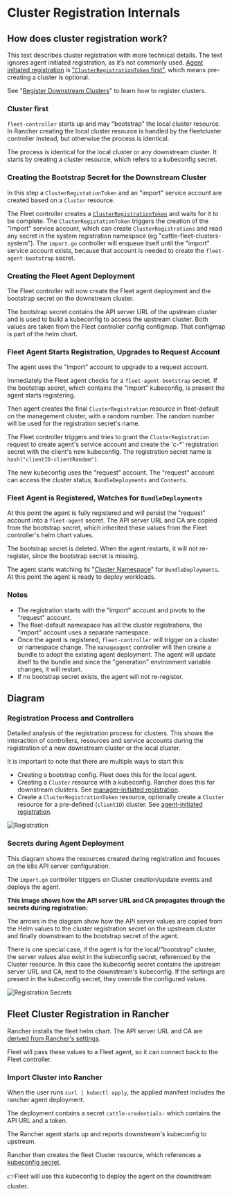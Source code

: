 # Cluster Registration Internals

## How does cluster registration work?

This text describes cluster registration with more technical details. The text ignores agent initiated registration, as it’s not commonly used.
[Agent initiated registration](./cluster-registration.md#agent-initiated) is ["`ClusterRegistrationToken` first"](./cluster-registration.md#create-cluster-registration-tokens), which means pre-creating a cluster is optional.

See "[Register Downstream Clusters](./cluster-registration.md)" to learn how to register clusters.

### Cluster first

`fleet-controller` starts up and may "bootstrap" the local cluster resource. In Rancher creating the local cluster resource is handled by the fleetcluster controller instead, but otherwise the process is identical.

The process is identical for the local cluster or any downstream cluster. It starts by  creating a cluster resource, which refers to a kubeconfig secret.

### Creating the Bootstrap Secret for the Downstream Cluster

In this step a `ClusterRegistationToken` and an "import" service account are created based on a `Cluster` resource.

The Fleet controller creates a [`ClusterRegistrationToken`](https://fleet.rancher.io/architecture#security)
and waits for it to be complete. The `ClusterRegistationToken` triggers the creation of the "import" service account, which can create
`ClusterRegistrations` and read any secret in the system registration namespace (eg "cattle-fleet-clusters-system"). The `import.go` controller will
enqueue itself until the "import" service account exists, because that account is needed to create the `fleet-agent-bootstrap` secret.


### Creating the Fleet Agent Deployment

The Fleet controller will now create the Fleet agent deployment and the bootstrap secret on the downstream cluster.

The bootstrap secret contains the API server URL of the upstream cluster and is used to build a kubeconfig to access the upstream cluster. Both values are taken from the Fleet controller config configmap. That configmap is part of the helm chart.


### Fleet Agent Starts Registration, Upgrades to Request Account

The agent uses the "import" account to upgrade to a request account.

Immediately the Fleet agent checks for a `fleet-agent-bootstrap` secret. If the bootstrap secret, which contains the "import" kubeconfig, is present the agent starts registering.

Then agent creates the final `ClusterRegistration` resource in fleet-default on the management cluster, with a random number. The random number will be used for the registration secret's name.

The Fleet controller triggers and tries to grant the `ClusterRegistration` request to create agent's service account and create the 'c-\*' registration secret with the client's new kubeconfig. The registration secret name is `hash("clientID-clientRandom")`.

The new kubeconfig uses the "request" account. The "request" account can access the cluster status, `BundleDeployments` and `Contents`.

### Fleet Agent is Registered, Watches for `BundleDeployments`

At this point the agent is fully registered and will persist the "request" account into a `fleet-agent` secret.
The API server URL and CA are copied from the bootstrap secret, which inherited these values from the Fleet controller's helm chart values.

The bootstrap secret is deleted. When the agent restarts, it will not re-register, since the bootstrap secret is missing.

The agent starts watching its "[Cluster Namespace](https://fleet.rancher.io/namespaces#cluster-namespaces)" for `BundleDeployments`. At this point the agent is ready to deploy workloads.

### Notes

* The registration starts with the "import" account and pivots to the "request" account.
* The fleet-default namespace has all the cluster registrations, the "import" account uses a separate namespace.
* Once the agent is registered, `fleet-controller` will trigger on a cluster or namespace change. The `manageagent` controller will then create a bundle to adopt the existing agent deployment. The agent will update itself to the bundle and since the "generation" environment variable changes, it will restart.
* If no bootstrap secret exists, the agent will not re-register.


## Diagram

### Registration Process and Controllers

Detailed analysis of the registration process for clusters. This shows the interaction of controllers, resources and service accounts during the registration of a new downstream cluster or the local cluster.

It is important to note that there are multiple ways to start this:

* Creating a bootstrap config. Fleet does this for the local agent.
* Creating a `Cluster` resource with a kubeconfig. Rancher does this for downstream clusters. See [manager-initiated registration](./cluster-registration.md#manager-initiated).
* Create a `ClusterRegistrationToken` resource, optionally create a `Cluster` resource for a pre-defined (`clientID`) cluster. See [agent-initiated registration](./cluster-registration.md#agent-initiated).

![Registration](/img/FleetRegistration.svg)

### Secrets during Agent Deployment

This diagram shows the resources created during registration and focuses on the k8s API server configuration.

The `import.go` controller triggers on Cluster creation/update events and deploys the agent.

**This image shows how the API server URL and CA propagates through the secrets during registration:**

The arrows in the diagram show how the API server values are copied from
the Helm values to the cluster registration secret on the upstream
cluster and finally downstream to the bootstrap secret of the agent.

There is one special case, if the agent is for the local/"bootstrap"
cluster, the server values also exist in the kubeconfig secret,
referenced by the Cluster resource. In this case the kubeconfig secret
contains the upstream server URL and CA, next to the downstream's
kubeconfig. If the settings are present in the kubeconfig secret, they
override the configured values.

![Registration Secrets](/img/FleetRegistrationSecrets.svg)

## Fleet Cluster Registration in Rancher

Rancher installs the fleet helm chart. The API server URL and CA are [derived from Rancher's settings](https://github.com/rancher/rancher/blob/release/v2.9/pkg/controllers/dashboard/fleetcharts/controller.go#L111-L112).

Fleet will pass these values to a Fleet agent, so it can connect back to the Fleet controller.

### Import Cluster into Rancher

When the user runs `curl | kubectl apply`, the applied manifest includes the rancher agent deployment.

The deployment contains a secret `cattle-credentials-` which contains the API URL and a token.

The Rancher agent starts up and reports downstream's kubeconfig to upstream.

Rancher then creates the fleet Cluster resource, which references a [kubeconfig secret](https://github.com/rancher/rancher/blob/871b6d9137246bd93733f01184ea435f40c5d56c/pkg/provisioningv2/kubeconfig/manager.go#L69).

👉Fleet will use this kubeconfig to deploy the agent on the downstream cluster.

